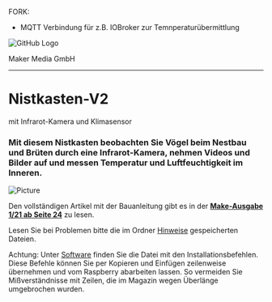 FORK:
- MQTT Verbindung für z.B. IOBroker zur Temnperaturübermittlung 


![GitHub Logo](http://www.heise.de/make/icons/make_logo.png)

Maker Media GmbH
*** 

# Nistkasten-V2
mit Infrarot-Kamera und Klimasensor

### Mit diesem Nistkasten beobachten Sie Vögel beim Nestbau und Brüten durch eine Infrarot-Kamera, nehmen Videos und Bilder auf und messen Temperatur und Luftfeuchtigkeit im Inneren.

![Picture](https://github.com/MakeMagazinDE/Nistkasten-V2/blob/main/14-29-58.jpg) 

Den vollständigen Artikel mit der Bauanleitung gibt es in der **[Make-Ausgabe 1/21 ab Seite 24](https://www.heise.de/select/make/2021/1/2020408465876482831)** zu lesen. 

Lesen Sie bei Problemen bitte die im Ordner [Hinweise](https://github.com/MakeMagazinDE/Nistkasten-V2/blob/main/Hinweise/Problembehebung.md) gespeicherten Dateien.

Achtung: Unter [Software](https://github.com/MakeMagazinDE/Nistkasten-V2/blob/main/Software/Installationsbefehle.txt) finden Sie die Datei mit den Installationsbefehlen. Diese Befehle können Sie per Kopieren und Einfügen zeilenweise übernehmen und vom Raspberry abarbeiten lassen. So vermeiden Sie Mißverständnisse mit Zeilen, die im Magazin wegen Überlänge umgebrochen wurden.
